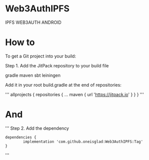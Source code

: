 # Web3AuthIPFS
IPFS WEB3AUTH ANDROID
# How to
To get a Git project into your build:

Step 1. Add the JitPack repository to your build file

gradle
maven
sbt
leiningen

Add it in your root build.gradle at the end of repositories:

  '''
	allprojects {
		repositories {
			...
			maven { url 'https://jitpack.io' }
		}
	}
  '''
  
# And  
  
  '''
Step 2. Add the dependency

	dependencies {
	        implementation 'com.github.oneisglad:Web3AuthIPFS:Tag'
	}
  '''
